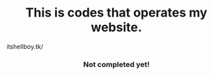 <h1 align="center">This is codes that operates my website.</h1>


itshellboy.tk/

<h3 align="center">Not completed yet!</h3>
